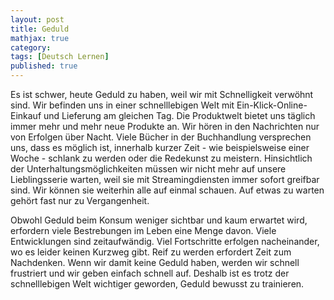 ```yaml
---
layout: post
title: Geduld
mathjax: true
category:
tags: [Deutsch Lernen]
published: true
---
```

Es ist schwer, heute Geduld zu haben, weil wir mit Schnelligkeit verwöhnt sind. Wir befinden uns in einer schnelllebigen Welt mit Ein-Klick-Online-Einkauf und Lieferung am gleichen Tag. Die Produktwelt bietet uns täglich immer mehr und mehr neue Produkte an. Wir hören in den Nachrichten nur von Erfolgen über Nacht. Viele Bücher in der Buchhandlung versprechen uns, dass es möglich ist, innerhalb kurzer Zeit - wie beispielsweise einer Woche - schlank zu werden oder die Redekunst zu meistern. Hinsichtlich der Unterhaltungsmöglichkeiten müssen wir nicht mehr auf unsere Lieblingsserie warten, weil sie mit Streamingdiensten immer sofort greifbar sind. Wir können sie weiterhin alle auf einmal schauen. Auf etwas zu warten gehört fast nur zu Vergangenheit. 

Obwohl Geduld beim Konsum weniger sichtbar und kaum erwartet wird, erfordern viele Bestrebungen im Leben eine Menge davon. Viele Entwicklungen sind zeitaufwändig. Viel Fortschritte erfolgen nacheinander, wo es leider keinen Kurzweg gibt. Reif zu werden erfordert Zeit zum Nachdenken. Wenn wir damit keine Geduld haben, werden wir schnell frustriert und wir geben einfach schnell auf. Deshalb ist es trotz der schnelllebigen Welt wichtiger geworden, Geduld bewusst zu trainieren.